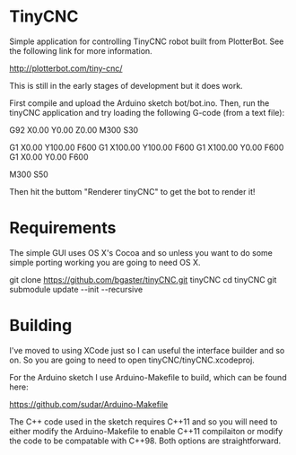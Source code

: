 TinyCNC
=======

Simple application for controlling TinyCNC robot built from
PlotterBot. See the following link for more information.

http://plotterbot.com/tiny-cnc/

This is still in the early stages of development but it does work. 

First compile and upload the Arduino sketch bot/bot.ino. Then, run the 
tinyCNC application and try loading the following G-code (from a text file):

G92 X0.00 Y0.00 Z0.00
M300 S30

G1 X0.00 Y100.00 F600
G1 X100.00 Y100.00 F600
G1 X100.00 Y0.00 F600
G1 X0.00 Y0.00 F600

M300 S50

Then hit the buttom "Renderer tinyCNC" to get the bot to render it!

Requirements
============

The simple GUI uses OS X's Cocoa and so unless you want to do some simple
porting working you are going to need OS X.

git clone https://github.com/bgaster/tinyCNC.git tinyCNC
cd tinyCNC
git submodule update --init --recursive

Building
========

I've moved to using XCode just so I can useful the interface builder and so on. So
you are going to need to open tinyCNC/tinyCNC.xcodeproj.


For the Arduino sketch I use Arduino-Makefile to build, which can be found
here:

  https://github.com/sudar/Arduino-Makefile

The C++ code used in the sketch requires C++11 and so you will need to either
modify the Arduino-Makefile to enable C++11 compilaiton or modify the code 
to be compatable with C++98. Both options are straightforward. 
